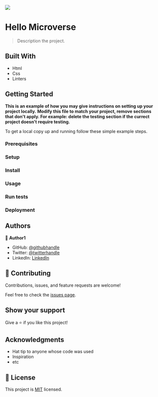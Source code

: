 ![](https://img.shields.io/badge/Microverse-blueviolet)

# Hello Microverse

> Description the project.

## Built With

- Html
- Css
- Linters


## Getting Started

**This is an example of how you may give instructions on setting up your project locally.**
**Modify this file to match your project, remove sections that don't apply. For example: delete the testing section if the currect project doesn't require testing.**


To get a local copy up and running follow these simple example steps.

### Prerequisites

### Setup

### Install

### Usage

### Run tests

### Deployment



## Authors

👤 **Author1**

- GitHub: [@githubhandle](https://github.com/DhuruvSingh)
- Twitter: [@twitterhandle](https://twitter.com/)
- LinkedIn: [LinkedIn](https://linkedin.com/in/dhuruv-singh-a1a51aa9)

## 🤝 Contributing

Contributions, issues, and feature requests are welcome!

Feel free to check the [issues page](../../issues/).

## Show your support

Give a ⭐️ if you like this project!

## Acknowledgments

- Hat tip to anyone whose code was used
- Inspiration
- etc

## 📝 License

This project is [MIT](./MIT.md) licensed.